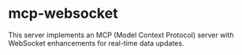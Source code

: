 # mcp-websocket
This server implements an MCP (Model Context Protocol) server with WebSocket enhancements for real-time data updates.

